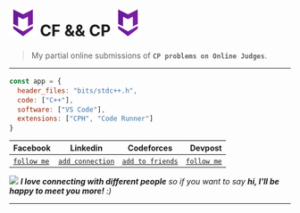 # ![alt text][logo] CF && CP ![alt text][logo]

[logo]: https://github.com/adam-p/markdown-here/raw/master/src/common/images/icon48.png "Logo"



> My partial online submissions of  **`CP problems on Online Judges`**.

---


```javascript
const app = {
  header_files: "bits/stdc++.h",
  code: ["C++"],
  software: ["VS Code"],
  extensions: ["CPH", "Code Runner"]
}
```



| Facebook  | Linkedin  | Codeforces | Devpost |
| ------------- |:-------------:|:-------------:|-----:|
| [`follow me`](https://www.facebook.com/khandoker.anan/)  | [`add connection`](https://www.linkedin.com/in/khandokeranan/) |  [`add to friends`](https://codeforces.com/profile/anwholesquare) | [`follow me`](https://devpost.com/khandokeranan)

<img src="https://media.giphy.com/media/LnQjpWaON8nhr21vNW/giphy.gif" width="60"> <em><b>I love connecting with different people</b> so if you want to say <b>hi, I'll be happy to meet you more!</b> :)</em>

---
